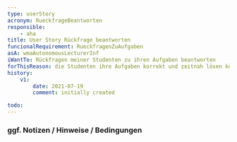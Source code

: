 ```yaml
---
type: userStory
acronym: RueckfrageBeantworten
responsible:
	- aha
title: User Story Rückfrage beantworten
funcionalRequirement: RueckfragenZuAufgaben
asA: wmaAutonomousLecturerInf 
iWantTo: Rückfragen meiner Studenten zu ihren Aufgaben beantworten
forThisReason: die Studenten ihre Aufgaben korrekt und zeitnah lösen können.
history:
	v1:
		date: 2021-07-19
		comment: initially created

todo:
---
```


### ggf. Notizen / Hinweise / Bedingungen